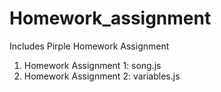 # Homework_assignment
Includes Pirple Homework Assignment

1. Homework Assignment 1: song.js
2. Homework Assignment 2: variables.js

